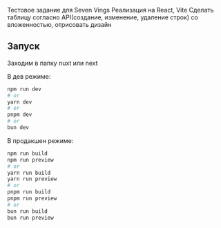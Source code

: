 Тестовое задание для Seven Vings
Реализация на React, Vite
Сделать таблицу согласно API(создание, изменение, удаление строк) со вложенностью, отрисовать дизайн

## Запуск 
Заходим в папку nuxt или next

В дев режиме:

```bash
npm run dev
# or
yarn dev
# or
pnpm dev
# or
bun dev
```

В продакшен режиме:

```bash
npm run build
npm run preview
# or
yarn run build
yarn run preview
# or  
pnpm run build  
pnpm run preview
# or
bun run build
bun run preview